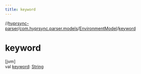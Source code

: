 ```yaml
---
title: keyword
---
```

//[hyprsync-parser](../../../index.html)/[com.hyprsync.parser.models](../index.html)/[EnvironmentModel](index.html)/[keyword](keyword.html)



# keyword



[jvm]\
val [keyword](keyword.html): [String](https://kotlinlang.org/api/core/kotlin-stdlib/kotlin/-string/index.html)



